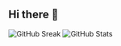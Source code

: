 ## Hi there 👋

![GitHub Sreak](https://github-readme-streak-stats.herokuapp.com/?user=apeltzer&theme=gruvbox&hide_border=true) ![GitHub Stats](https://github-readme-stats.vercel.app/api?username=apeltzer&theme=gruvbox&show_icons=true&hide_border=true&count_private=true)
